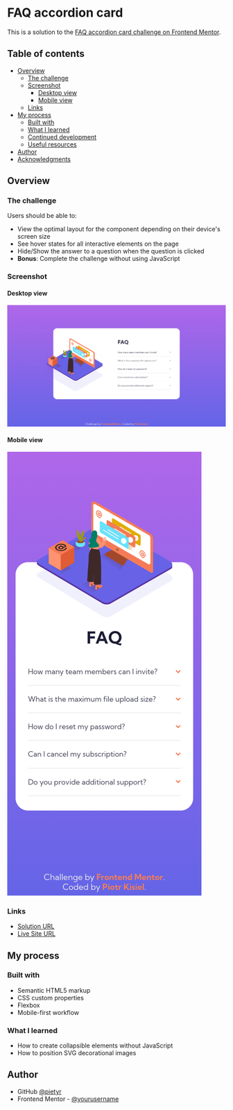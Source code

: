 # FAQ accordion card

This is a solution to the [FAQ accordion card challenge on Frontend Mentor](https://www.frontendmentor.io/challenges/faq-accordion-card-XlyjD0Oam).

## Table of contents

-   [Overview](#overview)
    -   [The challenge](#the-challenge)
    -   [Screenshot](#screenshot)
        -   [Desktop view](#desktop-view)
        -   [Mobile view](#mobile-view)
    -   [Links](#links)
-   [My process](#my-process)
    -   [Built with](#built-with)
    -   [What I learned](#what-i-learned)
    -   [Continued development](#continued-development)
    -   [Useful resources](#useful-resources)
-   [Author](#author)
-   [Acknowledgments](#acknowledgments)

## Overview

### The challenge

Users should be able to:

-   View the optimal layout for the component depending on their device's screen size
-   See hover states for all interactive elements on the page
-   Hide/Show the answer to a question when the question is clicked
-   **Bonus**: Complete the challenge without using JavaScript

### Screenshot

#### Desktop view

![screenshot](./images/screenshot-desktop.png)

#### Mobile view

![screenshot](./images/screenshot-mobile.png)

### Links

-   [Solution URL](https://github.com/pietyr/faq-accordion-card)
-   [Live Site URL](https://pietyr.github.io/faq-accordion-card/)

## My process

### Built with

-   Semantic HTML5 markup
-   CSS custom properties
-   Flexbox
-   Mobile-first workflow

### What I learned

-   How to create collapsible elements without JavaScript
-   How to position SVG decorational images

## Author

-   GitHub [@pietyr](https://github.com/pietyr)
-   Frontend Mentor - [@yourusername](https://www.frontendmentor.io/profile/pietyr)
